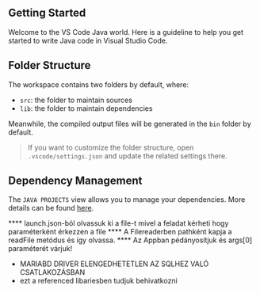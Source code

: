 ## Getting Started

Welcome to the VS Code Java world. Here is a guideline to help you get started to write Java code in Visual Studio Code.

## Folder Structure

The workspace contains two folders by default, where:

- `src`: the folder to maintain sources
- `lib`: the folder to maintain dependencies

Meanwhile, the compiled output files will be generated in the `bin` folder by default.

> If you want to customize the folder structure, open `.vscode/settings.json` and update the related settings there.

## Dependency Management

The `JAVA PROJECTS` view allows you to manage your dependencies. More details can be found [here](https://github.com/microsoft/vscode-java-dependency#manage-dependencies).

**** launch.json-ból olvassuk ki a file-t mivel a feladat kérheti hogy paraméterként érkezzen a file
**** A Filereaderben pathként kapja a readFile metódus és így olvassa.
**** Az Appban pédányosítjuk és args[0] paraméterét várjuk!


* MARIABD DRIVER ELENGEDHETETLEN AZ SQLHEZ VALÓ CSATLAKOZÁSBAN 
* ezt a referenced libariesben tudjuk behivatkozni
